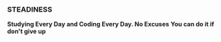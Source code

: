 ### STEADINESS
__Studying Every Day and Coding Every Day. No Excuses__
__You can do it if don't give up__
